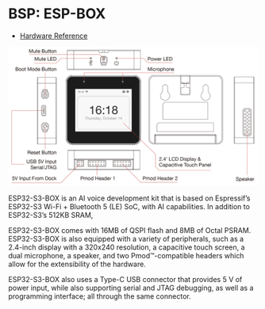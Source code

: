 # BSP: ESP-BOX

* [Hardware Reference](https://github.com/espressif/esp-box/tree/master/hardware)

![image](pic.png)

ESP32-S3-BOX is an AI voice development kit that is based on Espressif’s ESP32-S3 Wi-Fi + Bluetooth 5 (LE) SoC, with AI capabilities. In addition to ESP32-S3’s 512KB SRAM,

ESP32-S3-BOX comes with 16MB of QSPI flash and 8MB of Octal PSRAM. ESP32-S3-BOX is also equipped with a variety of peripherals, such as a 2.4-inch display with a 320x240 resolution, a capacitive touch screen, a dual microphone, a speaker, and two Pmod™-compatible headers which allow for the extensibility of the hardware.

ESP32-S3-BOX also uses a Type-C USB connector that provides 5 V of power input, while also supporting serial and JTAG debugging, as well as a programming interface; all through the same connector.

